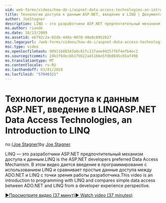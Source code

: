 ```yaml
---
uid: web-forms/videos/how-do-i/aspnet-data-access-technologies-an-introduction-to-linq
title: Технологии доступа к данным ASP.NET, введение в LINQ | Документация Майкрософт
author: JoeStagner
description: LINQ — это разработчики ASP.NET предпочтительный механизм доступа к данным. В этом видео дается введение в программирование с использованием LINQ и сравнивает betwee доступа простых данных...
ms.author: riande
ms.date: 10/13/2009
ms.assetid: e6792c2a-02db-440a-9070-40a0c0952b27
msc.legacyurl: /web-forms/videos/how-do-i/aspnet-data-access-technologies-an-introduction-to-linq
msc.type: video
ms.openlocfilehash: 90911b89343a8c01fc137aee94257f6f4efb4ec2
ms.sourcegitcommit: 24b1f6decbb17bb22a45166e5fdb0845c65af498
ms.translationtype: MT
ms.contentlocale: ru-RU
ms.lasthandoff: 03/01/2019
ms.locfileid: "57040321"
---
```

<a name="aspnet-data-access-technologies-an-introduction-to-linq"></a><span data-ttu-id="f156f-104">Технологии доступа к данным ASP.NET, введение в LINQ</span><span class="sxs-lookup"><span data-stu-id="f156f-104">ASP.NET Data Access Technologies, an Introduction to LINQ</span></span>
====================
<span data-ttu-id="f156f-105">по [(Joe Stagner)](https://github.com/JoeStagner)</span><span class="sxs-lookup"><span data-stu-id="f156f-105">by [Joe Stagner](https://github.com/JoeStagner)</span></span>

<span data-ttu-id="f156f-106">LINQ — это разработчики ASP.NET предпочтительный механизм доступа к данным.</span><span class="sxs-lookup"><span data-stu-id="f156f-106">LINQ is the ASP.NET developers preferred Data Access Mechanism.</span></span> <span data-ttu-id="f156f-107">В этом видео дается введение в программирование с использованием LINQ и сравнивает простые данные доступа между ADO.NET и LINQ с точки зрения работы разработчика.</span><span class="sxs-lookup"><span data-stu-id="f156f-107">This video is an introduction to programming with LINQ and compares simple data access between ADO.NET and LINQ from a developer experience perspective.</span></span>

[<span data-ttu-id="f156f-108">&#9654;Просмотрите видео (37 минут)</span><span class="sxs-lookup"><span data-stu-id="f156f-108">&#9654; Watch video (37 minutes)</span></span>](https://channel9.msdn.com/Blogs/ASP-NET-Site-Videos/aspnet-data-access-technologies-an-introduction-to-linq)
